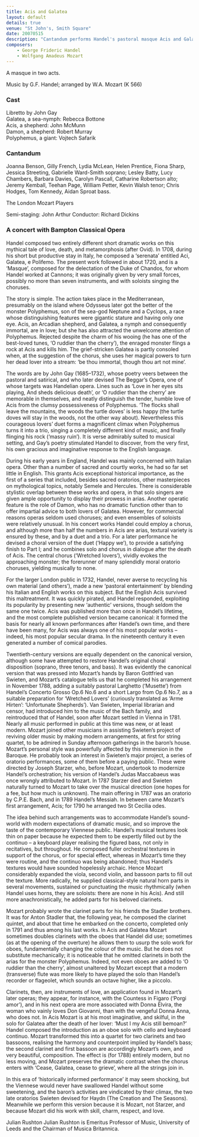 ```yaml
---
title: Acis and Galatea
layout: default
details: true
venue: "St John's, Smith Square"
date: 20070515
description: "Cantandum performs Handel's pastoral masque Acis and Galatea in Mozart's arrangement, telling the mythological tale of love and tragedy at St John's."
composers:
    - George Frideric Handel
    - Wolfgang Amadeus Mozart
---
```

A masque in two acts. 

Music by G.F. Handel; arranged by W.A. Mozart (K 566)

### Cast
Libretto by John Gay  
Galatea, a sea-nymph: Rebecca Bottone  
Acis, a shepherd: John McMunn  
Damon, a shepherd: Robert Murray  
Polyphemus, a giant: Vojtech Safarik  

### Cantandum

Joanna Benson, Gilly French, Lydia McLean, Helen Prentice, Fiona Sharp, Jessica Streeting, Gabrielle Ward-Smith soprano; Lesley Batty, Lucy Chambers, Barbara Davies, Carolyn Pascall, Catharine Robertson alto; Jeremy Kemball, Teehan Page, William Petter, Kevin Walsh tenor; Chris Hodges, Tom Kennedy, Aidan Sproat bass.

The London Mozart Players

Semi-staging: John Arthur
Conductor: Richard Dickins

### A concert with Bampton Classical Opera

Handel composed two entirely different short dramatic works on this mythical tale of love, death, and metamorphosis (after Ovid). In 1708, during his short but productive stay in Italy, he composed a ‘serenata’ entitled Aci, Galatea, e Polifemo. The present work followed in about 1720, and is a ‘Masque’, composed for the delectation of the Duke of Chandos, for whom Handel worked at Cannons; it was originally given by very small forces, possibly no more than seven instruments, and with soloists singing the choruses.

The story is simple. The action takes place in the Mediterranean, presumably on the island where Odysseus later got the better of the monster Polyphemus, son of the sea-god Neptune and a Cyclops, a race whose distinguishing features were gigantic stature and having only one eye. Acis, an Arcadian shepherd, and Galatea, a nymph and consequently immortal, are in love; but she has also attracted the unwelcome attention of Polyphemus. Rejected despite the charm of his wooing (he has one of the best-loved tunes, ‘O ruddier than the cherry’), the enraged monster flings a rock at Acis and kills him. The grief-stricken Galatea is partly consoled when, at the suggestion of the chorus, she uses her magical powers to turn her dead lover into a stream: ‘be thou immortal, though thou art not mine’.

The words are by John Gay (1685–1732), whose poetry veers between the pastoral and satirical, and who later devised The Beggar’s Opera, one of whose targets was Handelian opera. Lines such as ‘Love in her eyes sits playing, And sheds delicious death’, or ‘O ruddier than the cherry’ are memorable in themselves, and neatly distinguish the tender, humble love of Acis from the clumsy possessiveness of Polyphemus. ‘The flocks shall leave the mountains, the woods the turtle doves’ is less happy (the turtle doves will stay in the woods, not the other way about). Nevertheless this courageous lovers’ duet forms a magnificent climax when Polyphemus turns it into a trio, singing a completely different kind of music, and finally flinging his rock (‘massy ruin’). It is verse admirably suited to musical setting, and Gay’s poetry stimulated Handel to discover, from the very first, his own gracious and imaginative response to the English language.

During his early years in England, Handel was mainly concerned with Italian opera. Other than a number of sacred and courtly works, he had so far set little in English. This grants Acis exceptional historical importance, as the first of a series that included, besides sacred oratorios, other masterpieces on mythological topics, notably Semele and Hercules. There is considerable stylistic overlap between these works and opera, in that solo singers are given ample opportunity to display their prowess in arias. Another operatic feature is the role of Damon, who has no dramatic function other than to offer impartial advice to both lovers of Galatea. However, for commercial reasons operas seldom used choruses; and even ensembles of soloists were relatively unusual. In his concert works Handel could employ a chorus, and although more than half the numbers in Acis are arias, textural variety is ensured by these, and by a duet and a trio. For a later performance he devised a choral version of the duet (‘Happy we’), to provide a satisfying finish to Part I; and he combines solo and chorus in dialogue after the death of Acis. The central chorus (‘Wretched lovers’), vividly evokes the approaching monster; the forerunner of many splendidly moral oratorio choruses, yielding musically to none.

For the larger London public in 1732, Handel, never averse to recycling his own material (and others’), made a new ‘pastoral entertainment’ by blending his Italian and English works on this subject. But the English Acis survived this maltreatment. It was quickly pirated, and Handel responded, exploiting its popularity by presenting new ‘authentic’ versions, though seldom the same one twice. Acis was published more than once in Handel’s lifetime, and the most complete published version became canonical: it formed the basis for nearly all known performances after Handel’s own time, and there have been many, for Acis was always one of his most popular works – indeed, his most popular secular drama. In the nineteenth century it even generated a number of comical parodies.

Twentieth-century versions are equally dependent on the canonical version, although some have attempted to restore Handel’s original choral disposition (soprano, three tenors, and bass). It was evidently the canonical version that was pressed into Mozart’s hands by Baron Gottfried van Swieten, and Mozart’s catalogue tells us that he completed his arrangement in November 1788, adding a suitably pastoral Larghetto (‘Musette’) from Handel’s Concerto Grosso Op.6 No.6 and a short Largo from Op.6 No.7, as a suitable preparation for ‘Wretched Lovers’ (curiously translated as ‘Arme Hirten’: ‘Unfortunate Shepherds’). Van Swieten, Imperial librarian and censor, had introduced him to the music of the Bach family, and reintroduced that of Handel, soon after Mozart settled in Vienna in 1781. Nearly all music performed in public at this time was new, or at least modern. Mozart joined other musicians in assisting Swieten’s project of reviving older music by making modern arrangements, at first for string quartet, to be admired in Sunday afternoon gatherings in the baron’s house. Mozart’s personal style was powerfully affected by this immersion in the Baroque. He probably took an interest in Swieten’s major project, a series of oratorio performances, some of them before a paying public. These were directed by Joseph Starzer, who, before Mozart, undertook to modernize Handel’s orchestration; his version of Handel’s Judas Maccabaeus was once wrongly attributed to Mozart. In 1787 Starzer died and Swieten naturally turned to Mozart to take over the musical direction (one hopes for a fee, but how much is unknown). The main offering in 1787 was an oratorio by C.P.E. Bach, and in 1789 Handel’s Messiah. In between came Mozart’s first arrangement, Acis; for 1790 he arranged two St Cecilia odes.

The idea behind such arrangements was to accommodate Handel’s sound-world with modern expectations of dramatic music, and so improve the taste of the contemporary Viennese public. Handel’s musical textures look thin on paper because he expected them to be expertly filled out by the continuo – a keyboard player realising the figured bass, not only in recitatives, but throughout. He composed fuller orchestral textures in support of the chorus, or for special effect, whereas in Mozart’s time they were routine, and the continuo was being abandoned; thus Handel’s textures would have sounded hopelessly archaic. Hence Mozart considerably expanded the viola, second violin, and bassoon parts to fill out the texture. More radically, he supplied classical-style natural horn parts in several movements, sustained or punctuating the music rhythmically (when Handel uses horns, they are soloists: there are none in his Acis). And still more anachronistically, he added parts for his beloved clarinets.

Mozart probably wrote the clarinet parts for his friends the Stadler brothers. It was for Anton Stadler that, the following year, he composed the clarinet quintet, and about that time he embarked on the concerto, completed only in 1791 and thus among his last works. In Acis and Galatea Mozart sometimes doubles clarinets with the oboes that Handel did use; sometimes (as at the opening of the overture) he allows them to usurp the solo work for oboes, fundamentally changing the colour of the music. But he does not substitute mechanically; it is noticeable that he omitted clarinets in both the arias for the monster Polyphemus. Indeed, not even oboes are added to ‘O ruddier than the cherry’, almost unaltered by Mozart except that a modern (transverse) flute was more likely to have played the solo than Handel’s recorder or flageolet, which sounds an octave higher, like a piccolo.

Clarinets, then, are instruments of love, an application found in Mozart’s later operas; they appear, for instance, with the Countess in Figaro (‘Porgi amor’), and in his next opera are more associated with Donna Elvira, the woman who vainly loves Don Giovanni, than with the vengeful Donna Anna, who does not. In Acis Mozart is at his most imaginative, and skilful, in the solo for Galatea after the death of her lover: ‘Must I my Acis still bemoan?’ Handel composed the introduction as an oboe solo with cello and keyboard continuo. Mozart transformed this into a quartet for two clarinets and two bassoons, realising the harmony and counterpoint implied by Handel’s bass; the second clarinet and first bassoon are accordingly Mozart’s own, and very beautiful, composition. The effect is (for 1788) entirely modern, but no less moving, and Mozart preserves the dramatic contrast when the chorus enters with ‘Cease, Galatea, cease to grieve’, where all the strings join in.

In this era of ‘historically informed performance’ it may seem shocking, but the Viennese would never have swallowed Handel without some sweetening, and the baron’s activities are vindicated by their climax, the two late oratorios Swieten devised for Haydn (The Creation and The Seasons). Meanwhile we perform this version because it is Mozart, not Starzer, and because Mozart did his work with skill, charm, respect, and love.

Julian Rushton
Julian Rushton is Emeritus Professor of Music, University of Leeds and the Chairman of Musica Britannica.